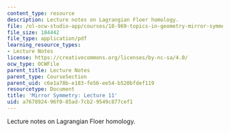 ```yaml
---
content_type: resource
description: Lecture notes on Lagrangian Floer homology.
file: /ol-ocw-studio-app/courses/18-969-topics-in-geometry-mirror-symmetry-spring-2009/a767892496f085ad7cb29549c877cef1_MIT18_969s09_lec11.pdf
file_size: 184442
file_type: application/pdf
learning_resource_types:
- Lecture Notes
license: https://creativecommons.org/licenses/by-nc-sa/4.0/
ocw_type: OCWFile
parent_title: Lecture Notes
parent_type: CourseSection
parent_uid: c6e1a78b-e183-fe56-ee54-b520bfdef119
resourcetype: Document
title: 'Mirror Symmetry: Lecture 11'
uid: a7678924-96f0-85ad-7cb2-9549c877cef1
---
```

Lecture notes on Lagrangian Floer homology.